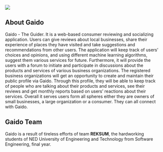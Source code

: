 <p allign="center"><img src="img/full-logo.png"></p>



## About Gaido

Gaido - The Guider. It is a web-based consumer reviewing and socializing application. Users can give reviews about local businesses, share their experience of places they have visited and take suggestions and recommendations from other users. The application will keep track of users’ choices and opinions, and using different machine learning algorithms, suggest them various services for future. Furthermore, it will provide the users with a forum to initiate and participate in discussions about the products and services of various business organizations. The registered business organizations will get an opportunity to create and maintain their public profile via Gaido. Through this profile, they will be able to keep track of people who are talking about their products and services, see their reviews and get monthly reports based on users’ reactions about their services. Overall it serves users form all spheres either they are owners of small businesses, a large organization or a consumer. They can all connect with Gaido.

## Gaido Team

Gaido is a result of tireless efforts of team **REKSUM**, the hardworking students of NED University of Engineering and Technology from Software Engineering, final year. 
